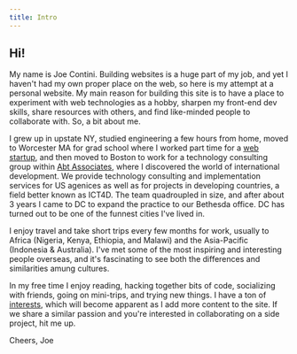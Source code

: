 ```yaml
---
title: Intro
---
```

## Hi!

My name is Joe Contini. Building websites is a huge part of my job, and yet I haven't had my own proper place on the web, so here is my attempt at a personal website. My main reason for building this site is to have a place to experiment with web technologies as a hobby, sharpen my front-end dev skills, share resources with others, and find like-minded people to collaborate with. So, a bit about me.

I grew up in upstate NY, studied engineering a few hours from home, moved to Worcester MA for grad school where I worked part time for a [web startup](http://andplus.com/), and then moved to Boston to work for a technology consulting group within [Abt Associates](http://abtassociates.com), where I discovered the world of international development. We provide technology consulting and implementation services for US agenices as well as for projects in developing countries, a field better known as ICT4D. The team quadroupled in size, and after about 3 years I came to DC to expand the practice to our Bethesda office. DC has turned out to be one of the funnest cities I've lived in.

I enjoy travel and take short trips every few months for work, usually to Africa (Nigeria, Kenya, Ethiopia, and Malawi) and the Asia-Pacific (Indonesia & Australia). I've met some of the most inspiring and interesting people overseas, and it's fascinating to see both the differences and similarities amung cultures.

In my free time I enjoy reading, hacking together bits of code, socializing with friends, going on mini-trips, and trying new things. I have a ton of [interests](/links.html), which will become apparent as I add more content to the site. If we share a similar passion and you're interested in collaborating on a side project, hit me up.

Cheers,
Joe
